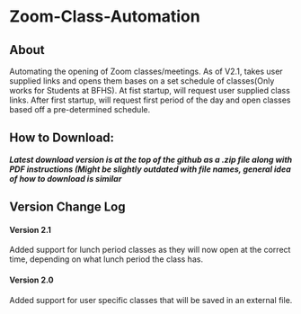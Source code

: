 # Zoom-Class-Automation

## About
Automating the opening of Zoom classes/meetings. As of V2.1, takes user supplied links and opens them bases on a set schedule of classes(Only works for Students at BFHS). At fist startup, will request user supplied class links. After first startup, will request first period of the day and open classes based off a pre-determined schedule.

## How to Download:
***Latest download version is at the top of the github as a .zip file along with PDF instructions (Might be slightly outdated with file names, general idea of how to download is similar***

## Version Change Log
#### Version 2.1
Added support for lunch period classes as they will now open at the correct time, depending on what lunch period the class has. 

#### Version 2.0
Added support for user specific classes that will be saved in an external file. 


